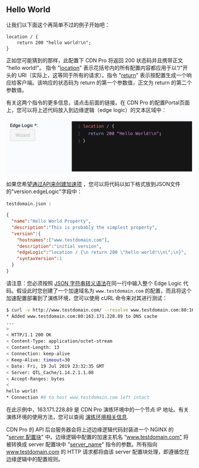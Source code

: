 ## Hello World

让我们以下面这个再简单不过的例子开始吧：

```nginx
location / {
    return 200 "hello world!\n";
}
```
正如您可能猜到的那样，此配置下 CDN Pro 将返回 200 状态码并且携带正文 “hello world!”。 指令 "[location](http://nginx.org/en/docs/http/ngx_http_core_module.html#location)" 表示花括号内的所有配置内容都应用于以“/”开头的 URI（实际上，这等同于所有的请求）。指令 "[return](http://nginx.org/en/docs/http/ngx_http_rewrite_module.html#return)" 表示按配置生成一个响应给客户端。该响应的状态码为 return 的第一个参数值，正文为 return 的第二个参数值。

有关这两个指令的更多信息，请点击前面的链接。在 CDN Pro 的配置Portal页面上，您可以将上述代码放入到边缘逻辑（edge logic）的文本区域中：

<p align=center><img src="/docs/resources/images/edge-logic/helloworld.png" alt="hello world" width="500"></p>

如果您希望[通过API来创建加速项](</apidocs#operation/createProperty>) ，您可以将代码以如下格式放到JSON文件的"version.edgeLogic"字段中：

```testdomain.json :```
```json
{
  "name":"Hello World Property",
  "description":"This is probably the simplest property",
  "version":{
    "hostnames":["www.testdomain.com"],
    "description":"initial version",
    "edgeLogic":"location / {\n return 200 \"hello world!\\n\";\n}",
    "syntaxVersion":1
  }
} 
```

请注意：您必须按照 [JSON 字符串转义语法](https://www.freeformatter.com/json-escape.html)在同一行中输入整个 Edge Logic 代码。假设此时您创建了一个加速域名为 `www.testdomain.com` 的配置，而且将这个加速配置部署到了演练环境，您可以使用 cURL 命令来对其进行测试：

```bash
$ curl -v http://www.testdomain.com/ --resolve www.testdomain.com:80:163.171.228.89
* Added www.testdomain.com:80:163.171.228.89 to DNS cache
...
> 
< HTTP/1.1 200 OK
< Content-Type: application/octet-stream
< Content-Length: 13
< Connection: keep-alive
< Keep-Alive: timeout=30
< Date: Fri, 19 Jul 2019 23:32:35 GMT
< Server: QTL_Cache/1.14.2.1.1.08
< Accept-Ranges: bytes
< 
hello world!
* Connection #0 to host www.testdomain.com left intact
```

在此示例中，163.171.228.89 是 CDN Pro 演练环境中的一个节点 IP 地址。有关演练环境的使用方法，您可以查阅 [演练环境相关信息](</zh/cdn/docs/edge-logic/staging-environment>).

CDN Pro 的 API 后台服务器会将上述边缘逻辑代码封装进一个 NGINX 的 "[server 配置块](http://nginx.org/en/docs/http/ngx_http_core_module.html#server)" 中。边缘逻辑中配置的加速主机名 “www.testdomain.com” 将被转换成 server 配置块中 "[server_name](http://nginx.org/en/docs/http/ngx_http_core_module.html#server_name)" 指令的参数。所有指向 www.testdomain.com 的 HTTP 请求都将由该 server 配置块处理，即遵循您在边缘逻辑中的配置规则。
